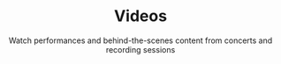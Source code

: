 ---
title: "Videos"
subtitle: "Watch performances and behind-the-scenes content from concerts and recording sessions"
videos:
  - title: "Classical Guitar Performance"
    description: "Solo classical guitar performance by Collin Holloway"
    youtubeId: "kIjMWzq18zE"
  - title: "Guitar Performance Video"
    description: "Featured performance showcasing classical guitar artistry"
    youtubeId: "VW_-NAn_4RQ"
channelLink: "https://www.youtube.com/@collinholloway1929"
---